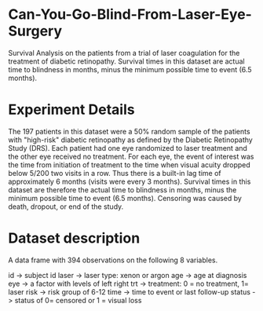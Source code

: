 # Can-You-Go-Blind-From-Laser-Eye-Surgery
Survival Analysis on the patients from a trial of laser coagulation for the treatment of diabetic retinopathy. Survival times in this dataset are actual time to blindness in months, minus the minimum possible time to event (6.5 months).

# Experiment Details
The 197 patients in this dataset were a 50% random sample of the patients with "high-risk" diabetic
retinopathy as defined by the Diabetic Retinopathy Study (DRS). Each patient had one eye randomized to laser treatment and the other eye received no treatment. For each eye, the event of interest was the time from initiation of treatment to the time when visual acuity dropped below 5/200 two visits in a row. Thus there is a built-in lag time of approximately 6 months (visits were every 3 months). Survival times in this dataset are therefore the actual time to blindness in months, minus
the minimum possible time to event (6.5 months). Censoring was caused by death, dropout, or end of the study.

# Dataset description
A data frame with 394 observations on the following 8 variables.

id -> subject id
laser -> laser type: xenon or argon
age -> age at diagnosis
eye -> a factor with levels of left right
trt -> treatment: 0 = no treatment, 1= laser
risk -> risk group of 6-12
time -> time to event or last follow-up
status -> status of 0= censored or 1 = visual loss



